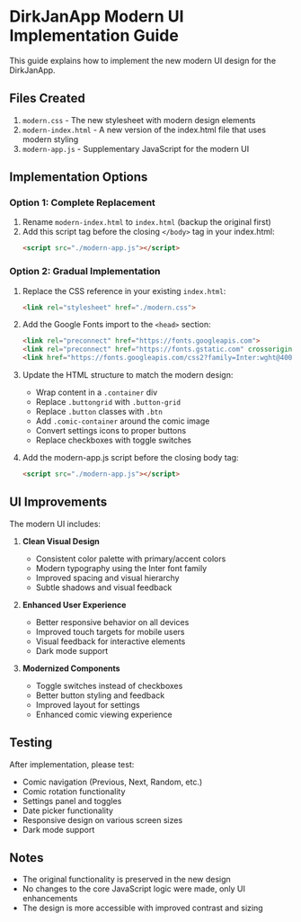 # DirkJanApp Modern UI Implementation Guide

This guide explains how to implement the new modern UI design for the DirkJanApp.

## Files Created

1. `modern.css` - The new stylesheet with modern design elements
2. `modern-index.html` - A new version of the index.html file that uses modern styling
3. `modern-app.js` - Supplementary JavaScript for the modern UI

## Implementation Options

### Option 1: Complete Replacement
1. Rename `modern-index.html` to `index.html` (backup the original first)
2. Add this script tag before the closing `</body>` tag in your index.html:
   ```html
   <script src="./modern-app.js"></script>
   ```

### Option 2: Gradual Implementation
1. Replace the CSS reference in your existing `index.html`:
   ```html
   <link rel="stylesheet" href="./modern.css">
   ```
2. Add the Google Fonts import to the `<head>` section:
   ```html
   <link rel="preconnect" href="https://fonts.googleapis.com">
   <link rel="preconnect" href="https://fonts.gstatic.com" crossorigin>
   <link href="https://fonts.googleapis.com/css2?family=Inter:wght@400;500;600;700&display=swap" rel="stylesheet">
   ```
3. Update the HTML structure to match the modern design:
   - Wrap content in a `.container` div
   - Replace `.buttongrid` with `.button-grid`
   - Replace `.button` classes with `.btn`
   - Add `.comic-container` around the comic image
   - Convert settings icons to proper buttons
   - Replace checkboxes with toggle switches

4. Add the modern-app.js script before the closing body tag:
   ```html
   <script src="./modern-app.js"></script>
   ```

## UI Improvements

The modern UI includes:

1. **Clean Visual Design**
   - Consistent color palette with primary/accent colors
   - Modern typography using the Inter font family
   - Improved spacing and visual hierarchy
   - Subtle shadows and visual feedback

2. **Enhanced User Experience**
   - Better responsive behavior on all devices
   - Improved touch targets for mobile users
   - Visual feedback for interactive elements
   - Dark mode support

3. **Modernized Components**
   - Toggle switches instead of checkboxes
   - Better button styling and feedback
   - Improved layout for settings
   - Enhanced comic viewing experience

## Testing

After implementation, please test:
- Comic navigation (Previous, Next, Random, etc.)
- Comic rotation functionality 
- Settings panel and toggles
- Date picker functionality
- Responsive design on various screen sizes
- Dark mode support

## Notes

- The original functionality is preserved in the new design
- No changes to the core JavaScript logic were made, only UI enhancements
- The design is more accessible with improved contrast and sizing
